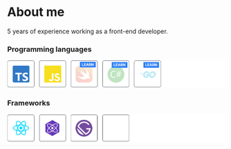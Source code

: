 # About me
5 years of experience working as a front-end developer.

### Programming languages
![Dmitriy Khanin > Tech Skills > Languages](https://raw.githubusercontent.com/khanindev/khanindev/main/languages.png)
### Frameworks
![Dmitriy Khanin > Tech Skills > Framtworks](https://raw.githubusercontent.com/khanindev/khanindev/main/frameworks.png)
